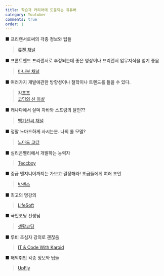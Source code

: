 ```yaml
---
title: 학습과 커리어에 도움되는 유튜버
category: Youtuber
comments: true
order: 1
---
```



■ 프리랜서로써의 각종 정보와 팁들  
>[류켄 채널](https://www.youtube.com/channel/UCp60qNFmqRy7Q5ymP20dsGw)  

■ 프론트엔드 프리랜서로 추정되는데 좋은 영상이나 프리랜서 업무지식을 얻기 좋음
>[마나부 채널](https://www.youtube.com/channel/UCb9h8EpBlGHv9Z896fu4yeQ)

■ 여러가지 개발에관한 방향성이나 철학이나 트렌드를 들을 수 있다.  
>[김포프](https://www.youtube.com/channel/UC63J0Q5huHSlbNT3KxvAaHQ)  
>[코딩의 신 아샬](https://www.youtube.com/channel/UCLLncfeIYljE0o_yUw7MkcA)

■ 캐나다에서 살며 자바와 스프링의 달인??  
>[백기선씨 채널](https://www.youtube.com/channel/UCwjaZf1WggZdbczi36bWlBA)

■ 정말 노마드하게 사시는분. 나의 롤 모델?  
>[노마드 코더](https://www.youtube.com/channel/UCUpJs89fSBXNolQGOYKn0YQ)

■ 실리콘벨리에서 개발하는 능력자  
>[Teccboy](https://www.youtube.com/channel/UC0uDM1xZMNBAoW2xnzhAQ7g)    

■ 중급 엔지니어까지는 가보고 결정해라! 초급들에게 여러 조언  
>[박센스](https://www.youtube.com/channel/UCi18b8sq1x1SrokadMkT_EQ)    

■ 최고의 명강의  
>[LifeSoft](https://www.youtube.com/channel/UCqRTjWqD-ZWHj0ZoPSKVWBw)  

■ 국민코딩 선생님   
>[생활코딩](https://www.youtube.com/user/egoing2)  

■ 루비 초심자 강의로 괜찮음  
>[IT & Code With Karoid](https://www.youtube.com/user/shj5508)  

■ 해외취업 각종 정보와 팁들  
>[UpFly](https://www.youtube.com/channel/UC8LgT33TipqZrCNT4FRQwdQ)  
